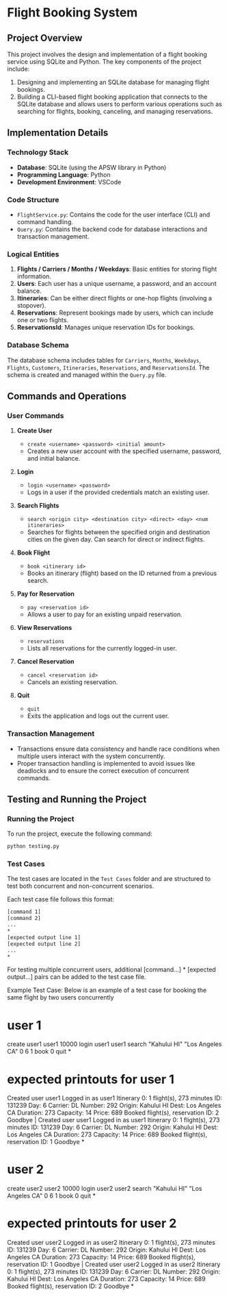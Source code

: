 # Flight Booking System

## Project Overview

This project involves the design and implementation of a flight booking service using SQLite and Python. The key components of the project include:

1. Designing and implementing an SQLite database for managing flight bookings.
2. Building a CLI-based flight booking application that connects to the SQLite database and allows users to perform various operations such as searching for flights, booking, canceling, and managing reservations.

## Implementation Details

### Technology Stack

- **Database**: SQLite (using the APSW library in Python)
- **Programming Language**: Python
- **Development Environment**: VSCode

### Code Structure

- `FlightService.py`: Contains the code for the user interface (CLI) and command handling.
- `Query.py`: Contains the backend code for database interactions and transaction management.

### Logical Entities

1. **Flights / Carriers / Months / Weekdays**: Basic entities for storing flight information.
2. **Users**: Each user has a unique username, a password, and an account balance.
3. **Itineraries**: Can be either direct flights or one-hop flights (involving a stopover).
4. **Reservations**: Represent bookings made by users, which can include one or two flights.
5. **ReservationsId**: Manages unique reservation IDs for bookings.

### Database Schema

The database schema includes tables for `Carriers`, `Months`, `Weekdays`, `Flights`, `Customers`, `Itineraries`, `Reservations`, and `ReservationsId`. The schema is created and managed within the `Query.py` file.

## Commands and Operations

### User Commands

1. **Create User**
   - `create <username> <password> <initial amount>`
   - Creates a new user account with the specified username, password, and initial balance.

2. **Login**
   - `login <username> <password>`
   - Logs in a user if the provided credentials match an existing user.

3. **Search Flights**
   - `search <origin city> <destination city> <direct> <day> <num itineraries>`
   - Searches for flights between the specified origin and destination cities on the given day. Can search for direct or indirect flights.

4. **Book Flight**
   - `book <itinerary id>`
   - Books an itinerary (flight) based on the ID returned from a previous search.

5. **Pay for Reservation**
   - `pay <reservation id>`
   - Allows a user to pay for an existing unpaid reservation.

6. **View Reservations**
   - `reservations`
   - Lists all reservations for the currently logged-in user.

7. **Cancel Reservation**
   - `cancel <reservation id>`
   - Cancels an existing reservation.

8. **Quit**
   - `quit`
   - Exits the application and logs out the current user.

### Transaction Management

- Transactions ensure data consistency and handle race conditions when multiple users interact with the system concurrently.
- Proper transaction handling is implemented to avoid issues like deadlocks and to ensure the correct execution of concurrent commands.

## Testing and Running the Project

### Running the Project

To run the project, execute the following command:
```sh
python testing.py
```

### Test Cases

The test cases are located in the `Test Cases` folder and are structured to test both concurrent and non-concurrent scenarios.

Each test case file follows this format:
```sh
[command 1]
[command 2]
...
*
[expected output line 1]
[expected output line 2]
...
*
```

For testing multiple concurrent users, additional [command...] * [expected output...] pairs can be added to the test case file.

Example Test Case:
Below is an example of a test case for booking the same flight by two users concurrently

# user 1
create user1 user1 10000
login user1 user1
search "Kahului HI" "Los Angeles CA" 0 6 1
book 0
quit
*
# expected printouts for user 1
Created user user1
Logged in as user1
Itinerary 0: 1 flight(s), 273 minutes
ID: 131239 Day: 6 Carrier: DL Number: 292 Origin: Kahului HI Dest: Los Angeles CA Duration: 273 Capacity: 14 Price: 689
Booked flight(s), reservation ID: 2
Goodbye
|
Created user user1
Logged in as user1
Itinerary 0: 1 flight(s), 273 minutes
ID: 131239 Day: 6 Carrier: DL Number: 292 Origin: Kahului HI Dest: Los Angeles CA Duration: 273 Capacity: 14 Price: 689
Booked flight(s), reservation ID: 1
Goodbye
*
# user 2
create user2 user2 10000
login user2 user2
search "Kahului HI" "Los Angeles CA" 0 6 1
book 0
quit
*
# expected printouts for user 2
Created user user2
Logged in as user2
Itinerary 0: 1 flight(s), 273 minutes
ID: 131239 Day: 6 Carrier: DL Number: 292 Origin: Kahului HI Dest: Los Angeles CA Duration: 273 Capacity: 14 Price: 689
Booked flight(s), reservation ID: 1
Goodbye
|
Created user user2
Logged in as user2
Itinerary 0: 1 flight(s), 273 minutes
ID: 131239 Day: 6 Carrier: DL Number: 292 Origin: Kahului HI Dest: Los Angeles CA Duration: 273 Capacity: 14 Price: 689
Booked flight(s), reservation ID: 2
Goodbye
*
